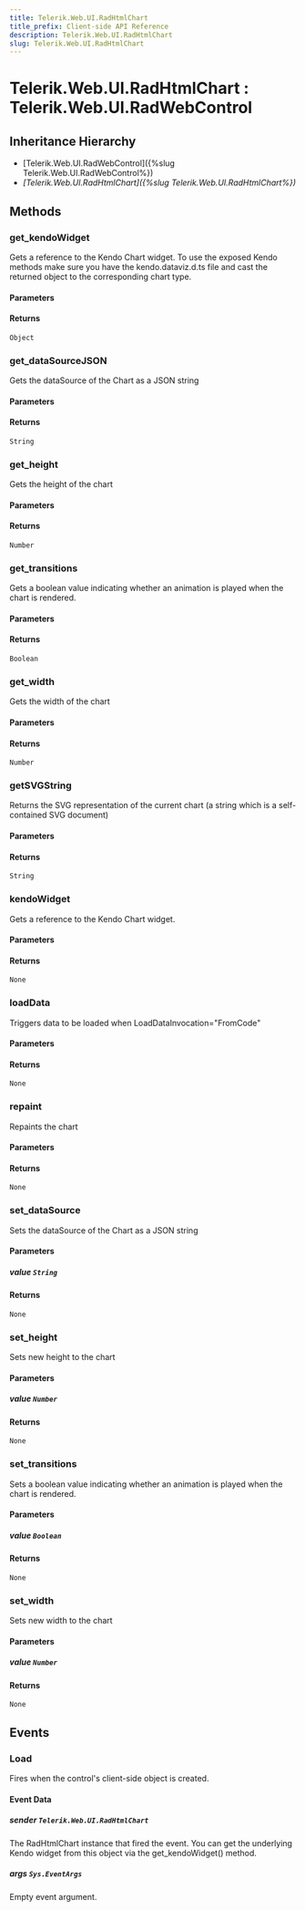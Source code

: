 ```yaml
---
title: Telerik.Web.UI.RadHtmlChart
title_prefix: Client-side API Reference
description: Telerik.Web.UI.RadHtmlChart
slug: Telerik.Web.UI.RadHtmlChart
---
```


# Telerik.Web.UI.RadHtmlChart : Telerik.Web.UI.RadWebControl 

## Inheritance Hierarchy

* [Telerik.Web.UI.RadWebControl]({%slug Telerik.Web.UI.RadWebControl%})
* *[Telerik.Web.UI.RadHtmlChart]({%slug Telerik.Web.UI.RadHtmlChart%})*


## Methods

###  get_kendoWidget

Gets a reference to the Kendo Chart widget. 
To use the exposed Kendo methods make sure you have the kendo.dataviz.d.ts file and cast the returned object to the corresponding chart type.

#### Parameters

#### Returns

`Object` 

### get_dataSourceJSON

Gets the dataSource of the Chart as a JSON string

#### Parameters

#### Returns

`String` 

### get_height

Gets the height of the chart

#### Parameters

#### Returns

`Number` 

### get_transitions

Gets a boolean value indicating whether an animation is played when the chart is rendered.

#### Parameters

#### Returns

`Boolean` 

### get_width

Gets the width of the chart

#### Parameters

#### Returns

`Number` 

### getSVGString

Returns the SVG representation of the current chart (a string which is a self-contained SVG document)

#### Parameters

#### Returns

`String` 

### kendoWidget

Gets a reference to the Kendo Chart widget.

#### Parameters

#### Returns

`None` 

### loadData

Triggers data to be loaded when LoadDataInvocation="FromCode"

#### Parameters

#### Returns

`None` 

### repaint

Repaints the chart

#### Parameters

#### Returns

`None` 

### set_dataSource

Sets the dataSource of the Chart as a JSON string

#### Parameters

##### value `String`

#### Returns

`None` 

### set_height

Sets new height to the chart

#### Parameters

##### value `Number`

#### Returns

`None` 

### set_transitions

Sets a boolean value indicating whether an animation is played when the chart is rendered.

#### Parameters

##### value `Boolean`

#### Returns

`None` 

### set_width

Sets new width to the chart

#### Parameters

##### value `Number`

#### Returns

`None` 


## Events

### Load

Fires when the control's client-side object is created.

#### Event Data

##### sender `Telerik.Web.UI.RadHtmlChart`

The RadHtmlChart instance that fired the event. You can get the underlying Kendo widget from this object via the get_kendoWidget() method.

##### args `Sys.EventArgs`

Empty event argument.

